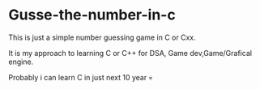 # Gusse-the-number-in-c

This is just a simple number guessing game in C or Cxx.

It is my approach to learning C or C++ for DSA, Game dev,Game/Grafical engine.

Probably i can learn C in just next 10 year 💀
